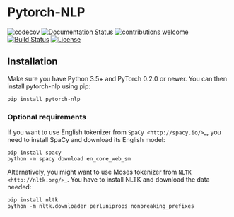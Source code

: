 # Pytorch-NLP

[![codecov](https://codecov.io/gh/MPetrochuk/PyTorch-NLP/branch/master/graph/badge.svg)](https://codecov.io/gh/MPetrochuk/PyTorch-NLP) 
[![Documentation Status](https://readthedocs.org/projects/pytorchnlp/badge/?version=latest)](http://pytorchnlp.readthedocs.io/en/latest/?badge=latest)
[![contributions welcome](https://img.shields.io/badge/contributions-welcome-brightgreen.svg?style=flat)](https://github.com/dwyl/esta/issues)
[![Build Status](https://travis-ci.org/MPetrochuk/PyTorch-NLP.svg?branch=master)](https://travis-ci.org/MPetrochuk/PyTorch-NLP)
[![License](https://img.shields.io/pypi/l/Django.svg)](https://opensource.org/licenses/BSD-3-Clause)

## Installation

Make sure you have Python 3.5+ and PyTorch 0.2.0 or newer. You can then install pytorch-nlp using pip:

    pip install pytorch-nlp

### Optional requirements

If you want to use English tokenizer from `SpaCy <http://spacy.io/>`_, you need to install SpaCy and download its English model:

    pip install spacy
    python -m spacy download en_core_web_sm

Alternatively, you might want to use Moses tokenizer from `NLTK <http://nltk.org/>`_. You have to install NLTK and download the data needed:

    pip install nltk
    python -m nltk.downloader perluniprops nonbreaking_prefixes

